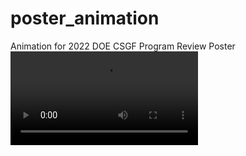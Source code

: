 # poster_animation
Animation for 2022 DOE CSGF Program Review Poster
![propyl_benzene](https://github.com/Jezrielle/poster_animation/blob/main/pentyl_animate.mp4)
